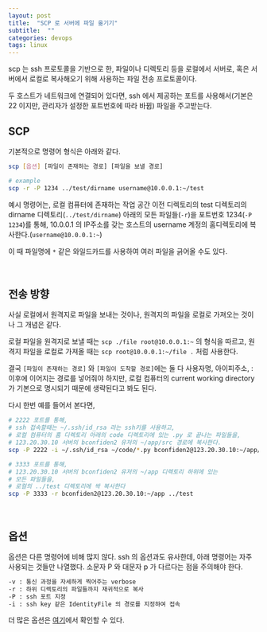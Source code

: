 ```yaml
---
layout: post
title:  "SCP 로 서버에 파일 옮기기"
subtitle:  ""
categories: devops
tags: linux
---
```


scp 는 ssh 프로토콜을 기반으로 한, 파일이나 디렉토리 등을 로컬에서 서버로, 혹은 서버에서 로컬로 복사해오기 위해 사용하는 파일 전송 프로토콜이다.

두 호스트가 네트워크에 연결되어 있다면, ssh 에서 제공하는 포트를 사용해서(기본은 22 이지만, 관리자가 설정한 포트번호에 따라 바뀜) 파일을 주고받는다.

## SCP

기본적으로 명령어 형식은 아래와 같다.
```bash
scp [옵션] [파일이 존재하는 경로] [파일을 보낼 경로]

# example
scp -r -P 1234 ../test/dirname username@10.0.0.1:~/test
```

예시 명령어는, 로컬 컴퓨터에 존재하는 작업 공간 이전 디렉토리의 test 디렉토리의 dirname 디렉토리(```../test/dirname```) 아래의 모든 파일들(```-r```)을 포트번호 1234(```-P 1234```)를 통해, 10.0.0.1 의 IP주소를 갖는 호스트의 username 계정의 홈디렉토리에 복사한다.(```username@10.0.0.1:~```)

이 때 파일명에 ```*``` 같은 와일드카드를 사용하여 여러 파일을 긁어올 수도 있다.

<br>

## 전송 방향

사실 로컬에서 원격지로 파일을 보내는 것이나, 원격지의 파일을 로컬로 가져오는 것이나 그 개념은 같다.

로컬 파일을 원격지로 보낼 때는 ```scp ./file root@10.0.0.1:~``` 의 형식을 따르고, 원격지 파일을 로컬로 가져올 때는 ```scp root@10.0.0.1:~/file .``` 처럼 사용한다.

결국 ```[파일이 존재하는 경로]``` 와 ```[파일이 도착할 경로]```에는 둘 다 사용자명, 아이피주소, : 이후에 이어지는 경로를 넣어줘야 하지만, 로컬 컴퓨터의 current working directory가 기본으로 명시되기 때문에 생략된다고 봐도 된다.

다시 한번 예를 들어서 본다면,
```bash
# 2222 포트를 통해,
# ssh 접속할때는 ~/.ssh/id_rsa 라는 ssh키를 사용하고,
# 로컬 컴퓨터의 홈 디렉토리 아래의 code 디렉토리에 있는 .py 로 끝나는 파일들을,
# 123.20.30.10 서버의 bconfiden2 유저의 ~/app/src 경로에 복사한다. 
scp -P 2222 -i ~/.ssh/id_rsa ~/code/*.py bconfiden2@123.20.30.10:~/app/src

# 3333 포트를 통해,
# 123.20.30.10 서버의 bconfiden2 유저의 ~/app 디렉토리 하위에 있는
# 모든 파일들을,
# 로컬의 ../test 디렉토리에 싹 복사한다
scp -P 3333 -r bconfiden2@123.20.30.10:~/app ../test
```

<br>

## 옵션

옵션은 다른 명령어에 비해 많지 않다. ssh 의 옵션과도 유사한데, 아래 명령어는 자주 사용되는 것들만 나열했다. 소문자 P 와 대문자 p 가 다르다는 점을 주의해야 한다.
```bash
-v : 통신 과정을 자세하게 찍어주는 verbose
-r : 하위 디렉토리의 파일들까지 재귀적으로 복사
-P : ssh 포트 지정
-i : ssh key 같은 IdentityFile 의 경로를 지정하여 접속
```

더 많은 옵션은 [여기](https://learn.akamai.com/en-us/webhelp/netstorage/netstorage-user-guide/GUID-F9717DFA-6391-409B-8C47-8B0F9520854E.html)에서 확인할 수 있다.